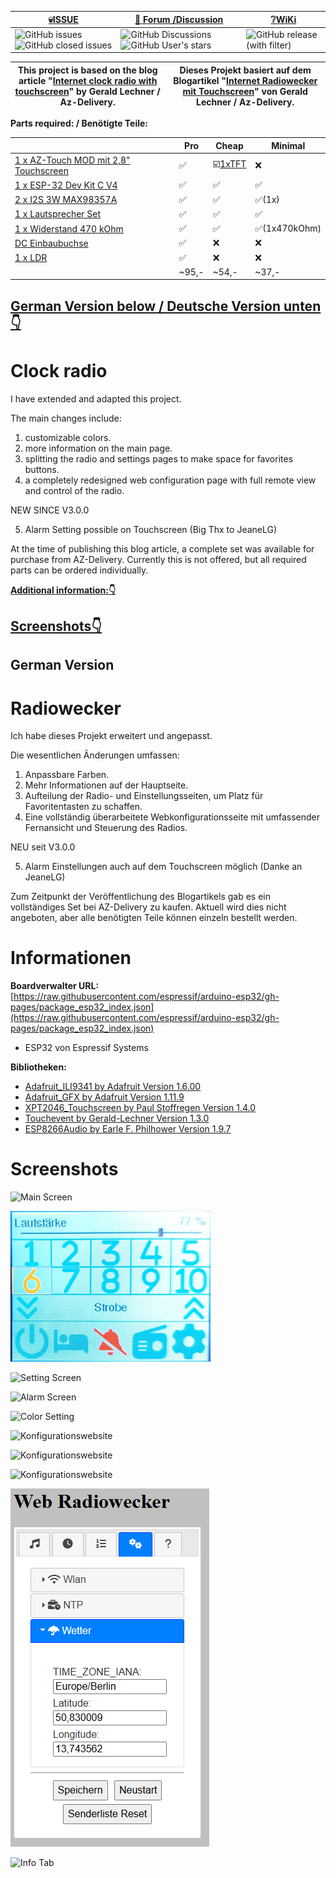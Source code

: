 


<div align="center">

|[:skull:ISSUE](https://github.com/beabel/radiowecker/issues?q=is%3Aissue)|[:speech_balloon: Forum /Discussion](https://github.com/beabel/radiowecker/discussions?discussions_q=)|[:grey_question:WiKi](https://github.com/beabel/radiowecker/wiki)|
|--|--|--|
|![GitHub issues](https://img.shields.io/github/issues/beabel/radiowecker)![GitHub closed issues](https://img.shields.io/github/issues-closed/beabel/radiowecker)|![GitHub Discussions](https://img.shields.io/github/discussions/beabel/radiowecker)![GitHub User's stars](https://img.shields.io/github/stars/beabel)|![GitHub release (with filter)](https://img.shields.io/github/v/release/beabel/radiowecker)


</div>


|This project is based on the blog article "[Internet clock radio with touchscreen](https://www.az-delivery.de/blogs/azdelivery-blog-fur-arduino-und-raspberry-pi/internet-radiowecker-mit-touchscreen)" by Gerald Lechner / Az-Delivery. | Dieses Projekt basiert auf dem Blogartikel "[Internet Radiowecker mit Touchscreen](https://www.az-delivery.de/blogs/azdelivery-blog-fur-arduino-und-raspberry-pi/internet-radiowecker-mit-touchscreen)" von Gerald Lechner / Az-Delivery.  |
|--|--|


**Parts required: / Benötigte Teile:** 

||Pro|Cheap|Minimal|
|--|--|--|--|
|[1 x AZ-Touch MOD mit 2,8" Touchscreen](https://amzn.to/3srKxjE)|:white_check_mark:|:ballot_box_with_check:[1xTFT](https://amzn.to/3MEtdyy)|:x:|
|[1 x ESP-32 Dev Kit C V4](https://amzn.to/40ApxUA)|:white_check_mark:|:white_check_mark:|:white_check_mark:|
|[2 x I2S 3W MAX98357A](https://amzn.to/3QSHtGF)|:white_check_mark:|:white_check_mark:|:white_check_mark:(1x)|
|[1 x Lautsprecher Set](https://amzn.to/3SSyQNR)|:white_check_mark:|:white_check_mark:|:white_check_mark:|
|[1 x Widerstand 470 kOhm](https://amzn.to/3Sw17cL)|:white_check_mark:|:white_check_mark:|:white_check_mark:(1x470kOhm)|
|[DC Einbaubuchse](https://amzn.to/47it0ZY)|:white_check_mark:|:x:|:x:|
|[1 x LDR](https://amzn.to/3FQYCKq)|:white_check_mark:|:x:|:x:|
||~95,-|~54,-|~37,-|

[German Version below / Deutsche Version unten:point_down:](#german-version)
----
# Clock radio

I have extended and adapted this project.

The main changes include:

1. customizable colors.
2. more information on the main page.
3. splitting the radio and settings pages to make space for favorites buttons.
4. a completely redesigned web configuration page with full remote view and control of the radio.

NEW SINCE V3.0.0

5. Alarm Setting possible on Touchscreen (Big Thx to JeaneLG)

At the time of publishing this blog article, a complete set was available for purchase from AZ-Delivery. Currently this is not offered, but all required parts can be ordered individually.


**[Additional information::point_down:](#informationen)**

## [Screenshots:point_down:](#screenshots)

## German Version

# Radiowecker

Ich habe dieses Projekt erweitert und angepasst.

Die wesentlichen Änderungen umfassen:

1. Anpassbare Farben.
2. Mehr Informationen auf der Hauptseite.
3. Aufteilung der Radio- und Einstellungsseiten, um Platz für Favoritentasten zu schaffen.
4. Eine vollständig überarbeitete Webkonfigurationsseite mit umfassender Fernansicht und Steuerung des Radios.

NEU seit V3.0.0

5. Alarm Einstellungen auch auf dem Touchscreen möglich (Danke an JeaneLG)

Zum Zeitpunkt der Veröffentlichung des Blogartikels gab es ein vollständiges Set bei AZ-Delivery zu kaufen. Aktuell wird dies nicht angeboten, aber alle benötigten Teile können einzeln bestellt werden.

# Informationen

**Boardverwalter URL:**
[https://raw.githubusercontent.com/espressif/arduino-esp32/gh-pages/package_esp32_index.json](https://raw.githubusercontent.com/espressif/arduino-esp32/gh-pages/package_esp32_index.json)
- ESP32 von Espressif Systems

**Bibliotheken:**
- [Adafruit_ILI9341 by Adafruit Version 1.6.00](https://github.com/adafruit/Adafruit_ILI9341)
- [Adafruit_GFX by Adafruit Version 1.11.9](https://github.com/adafruit/Adafruit-GFX-Library)
- [XPT2046_Touchscreen by Paul Stoffregen Version 1.4.0](https://github.com/PaulStoffregen/XPT2046_Touchscreen)
- [Touchevent by Gerald-Lechner Version 1.3.0](https://github.com/GerLech/TouchEvent)
- [ESP8266Audio by Earle F. Philhower Version 1.9.7](https://github.com/earlephilhower/ESP8266Audio)

# Screenshots

![Main Screen](screenshot/result.jpg?raw=true "Hauptbildschirm")

![Radio Screen](screenshot/radio.jpg?raw=true "Radiobildschirm")

![Setting Screen](screenshot/settings.jpg?raw=true "Einstellungen")

![Alarm Screen](screenshot/alarm.jpg?raw=true "Alarm Einstellungen")

![Color Setting](screenshot/settings_color.png?raw=true "Farbeinstellungen")

![Konfigurationswebsite](screenshot/website.png?raw=true "Musik")

![Konfigurationswebsite](screenshot/website_2.png?raw=true "Wecker")

![Konfigurationswebsite](screenshot/website_3.png?raw=true "Radio")

![Konfigurationswebsite](screenshot/website_4.png?raw=true "WLAN")

![Info Tab](screenshot/info_tab.png?raw=true "Info Tab")

